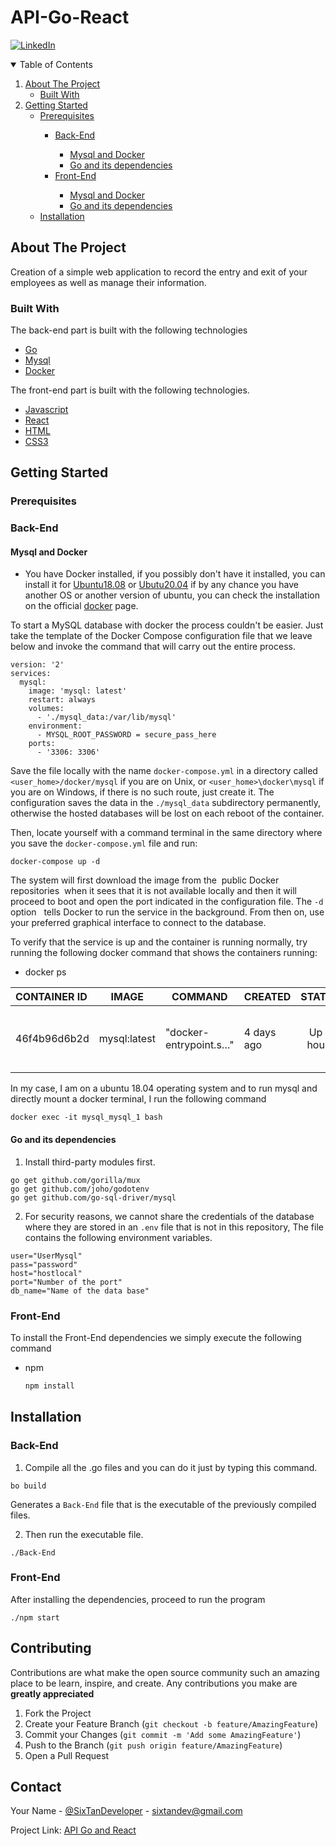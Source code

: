 # API-Go-React

[![LinkedIn][linkedin-shield]][linkedin-url]


[linkedin-shield]: https://img.shields.io/badge/-LinkedIn-black.svg?style=for-the-badge&logo=linkedin&colorB=555
[linkedin-url]: https://www.linkedin.com/in/emmanuel-palacio/

<!-- TABLE OF CONTENTS -->
<details open="open">
  <summary>Table of Contents</summary>
  <ol>
    <li>
      <a href="#about-the-project">About The Project</a>
      <ul>
        <li><a href="#built-with">Built With</a></li>
      </ul>
    </li>
    <li>
      <a href="#getting-started">Getting Started</a>
      <ul>
        <li><a href="#prerequisites">Prerequisites</a></li>
          <ul>
            <li><a href="#back-end">Back-End</a></li>
            <ul>
              <li><a href="#mysql-and-docker">Mysql and Docker</a></li>
              <li><a href="#go-and-its-dependencies">Go and its dependencies</a></li>
            </ul>
            <li><a href="#front-end">Front-End</a></li>
            <ul>
              <li><a href="#mysql-and-docker">Mysql and Docker</a></li>
              <li><a href="#go-and-its-dependencies">Go and its dependencies</a></li>
            </ul>
          </ul>
        <li><a href="#installation">Installation</a></li>
      </ul>
  </ol>
</details>

<!-- ABOUT THE PROJECT -->
## About The Project

Creation of a simple web application to record the entry and exit of your employees as well as manage their information.

### Built With
The back-end part is built with the following technologies

* [Go](https://golang.org/)
* [Mysql](https://www.mysql.com/)
* [Docker](https://www.docker.com/)

The front-end part is built with the following technologies.

* [Javascript](https://golang.org/)
* [React](https://www.mysql.com/)
* [HTML](https://lenguajehtml.com/)
* [CSS3](https://lenguajecss.com/)

## Getting Started

### Prerequisites

### Back-End
#### Mysql and Docker

* You have Docker installed, if you possibly don't have it installed, you can install it for [Ubuntu18.08](https://www.digitalocean.com/community/tutorials/como-instalar-y-usar-docker-en-ubuntu-18-04-1-es) or [Ubutu20.04](https://www.digitalocean.com/community/tutorials/how-to-install-and-use-docker-on-ubuntu-20-04-es) if by any chance you have another OS or another version of ubuntu, you can check the installation on the official [docker](https://www.docker.com/) page.

To start a MySQL database with docker the process couldn't be easier. Just take the template of the Docker Compose configuration file that we leave below and invoke the command that will carry out the entire process.
```
version: '2'
services:
  mysql:
    image: 'mysql: latest'
    restart: always
    volumes:
      - './mysql_data:/var/lib/mysql'
    environment:
      - MYSQL_ROOT_PASSWORD = secure_pass_here
    ports:
      - '3306: 3306'
```

Save the file locally with the name ```docker-compose.yml```  in a directory called ```<user_home>/docker/mysql``` if you are on Unix, or ```<user_home>\docker\mysql``` if you are on Windows, if there is no such route, just create it. The configuration saves the data in the ```./mysql_data``` subdirectory permanently, otherwise the hosted databases will be lost on each reboot of the container.

Then, locate yourself with a command terminal in the same directory where you save the ```docker-compose.yml``` file and run:

```docker-compose up -d```

The system will first download the image from the  public Docker repositories  when it sees that it is not available locally and then it will proceed to boot and open the port indicated in the configuration file. The ```-d``` option   tells Docker to run the service in the background.  From then on, use your preferred graphical interface to connect to the database.

To verify that the service is up and the container is running normally, try running the following docker command that shows the containers running:

* docker ps

| CONTAINER ID   | IMAGE        |  COMMAND               | CREATED      |  STATUS        |  PORTS                                                 | NAMES        |
| :---           |     :---:    |          -----         |:---          |     :---:      |  ----------------------------------------------------  |:---          |
| 46f4b96d6b2d   | mysql:latest | "docker-entrypoint.s…" |  4 days ago  | Up 3 hours     | 0.0.0.0:3306->3306/tcp, :::3306->3306/tcp, 33060/tcp   | mysql_mysql_1|


In my case, I am on a ubuntu 18.04 operating system and to run mysql and directly mount a docker terminal, I run the following command

```docker exec -it mysql_mysql_1 bash```

#### Go and its dependencies

1. Install third-party modules first.
```
go get github.com/gorilla/mux
go get github.com/joho/godotenv
go get github.com/go-sql-driver/mysql
```

2. For security reasons, we cannot share the credentials of the database where they are stored in an ```.env``` file that is not in this repository, The file contains the following environment variables.
```
user="UserMysql"
pass="password"
host="hostlocal"
port="Number of the port"
db_name="Name of the data base"
```

### Front-End
To install the Front-End dependencies we simply execute the following command
* npm
  ```sh
  npm install
  ```
  
## Installation
### Back-End
1. Compile all the .go files and you can do it just by typing this command.
```
bo build
```
Generates a ```Back-End``` file that is the executable of the previously compiled files.

2. Then run the executable file.
```
./Back-End
```
### Front-End
After installing the dependencies, proceed to run the program
```
./npm start
```
  
## Contributing

Contributions are what make the open source community such an amazing place to be learn, inspire, and create. Any contributions you make are **greatly appreciated**

1. Fork the Project
2. Create your Feature Branch (`git checkout -b feature/AmazingFeature`)
3. Commit your Changes (`git commit -m 'Add some AmazingFeature'`)
4. Push to the Branch (`git push origin feature/AmazingFeature`)
5. Open a Pull Request

  
## Contact

Your Name - [@SixTanDeveloper](https://twitter.com/SixTanDeveloper) - sixtandev@gmail.com

Project Link: [API Go and React](https://github.com/SixTanDev/API-Go-React)
